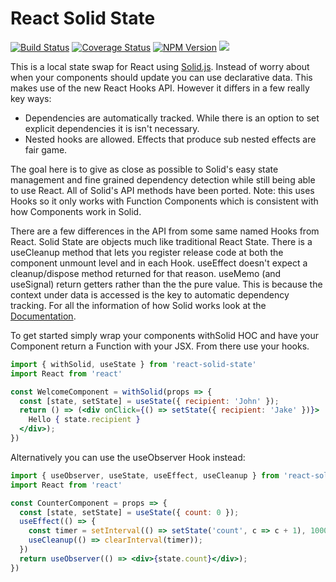# React Solid State

[![Build Status](https://github.com/ryansolid/solid/workflows/Solid%20CI/badge.svg)](https://github.com/ryansolid/solid/actions/workflows/main-ci.yml)
[![Coverage Status](https://img.shields.io/coveralls/github/ryansolid/solid.svg?style=flat)](https://coveralls.io/github/ryansolid/solid?branch=main)
[![NPM Version](https://img.shields.io/npm/v/react-solid-state.svg?style=flat)](https://www.npmjs.com/package/react-solid-state)
![](https://img.shields.io/librariesio/release/npm/react-solid-state)

This is a local state swap for React using [Solid.js](https://github.com/ryansolid/solid). Instead of worry about when your components should update you can use declarative data. This makes use of the new React Hooks API. However it differs in a few really key ways:
- Dependencies are automatically tracked. While there is an option to set explicit dependencies it is isn't necessary.
- Nested hooks are allowed. Effects that produce sub nested effects are fair game.

The goal here is to give as close as possible to Solid's easy state management and fine grained dependency detection while still being able to use React. All of Solid's API methods have been ported. Note: this uses Hooks so it only works with Function Components which is consistent with how Components work in Solid.

There are a few differences in the API from some same named Hooks from React. Solid State are objects much like traditional React State. There is a useCleanup method that lets you register release code at both the component unmount level and in each Hook. useEffect doesn't expect a cleanup/dispose method returned for that reason. useMemo (and useSignal) return getters rather than the the pure value. This is because the context under data is accessed is the key to automatic dependency tracking. For all the information of how Solid works look at the [Documentation](https://github.com/ryansolid/solid).

To get started simply wrap your components withSolid HOC and have your Component return a Function with your JSX. From there use your hooks.

```jsx
import { withSolid, useState } from 'react-solid-state'
import React from 'react'

const WelcomeComponent = withSolid(props => {
  const [state, setState] = useState({ recipient: 'John' });
  return () => (<div onClick={() => setState({ recipient: 'Jake' })}>
    Hello { state.recipient }
  </div>);
})
```
Alternatively you can use the useObserver Hook instead:

```jsx
import { useObserver, useState, useEffect, useCleanup } from 'react-solid-state'
import React from 'react'

const CounterComponent = props => {
  const [state, setState] = useState({ count: 0 });
  useEffect(() => {
    const timer = setInterval(() => setState('count', c => c + 1), 1000);
    useCleanup(() => clearInterval(timer));
  })
  return useObserver(() => <div>{state.count}</div>);
})
```
